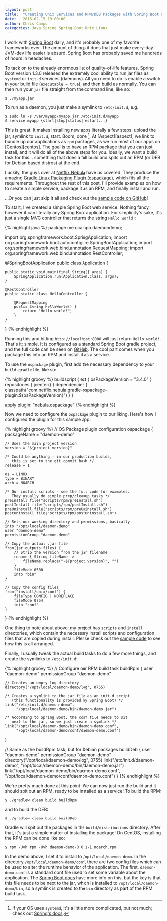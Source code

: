 ```yaml
---
layout: post
title:  "Creating Unix Services and RPM/DEB Packages with Spring Boot and Gradle"
date:   2016-02-15 19:00:00
author: Chris Campo
categories: Java Spring Spring-Boot Unix Linux
---
```


I work with [Spring Boot][boothome] daily, and it's probably one of my favorite frameworks ever. The amount of things
it does that just make every-day JVM-dev life easier is absurd. Spring Boot has probably saved me hundreds of hours
in headaches.

To tack on to the already enormous list of quality-of-life features, Spring Boot version 1.3.0 released the extremely
cool ability to run jar files as `systemd` or `init.d` services (daemons). All you need to do is enable a switch in your
build file (`executable = true`), and then build as normally. You can then run your `jar` file straight from the
command line, like so:

    $ ./myapp.jar

To run as a daemon, you just make a symlink to `/etc/init.d`, e.g.

    $ sudo ln -s /var/myapp/myapp.jar /etc/init.d/myapp
    $ service myapp {start|stop|status|restart...}

This is great. It makes installing new apps literally a few steps: upload the jar, symlink to `init.d`, start. Boom,
done [^1]. At [Aspect][aspect], we link to bundle up our applications as `rpm` packages, as we run most of our apps
on [Centos][centos]. The goal is to have an RPM package that you can just install, and it will do all of the above
steps for you. Ideally, we want a build task for this... something that does a full build and spits out an RPM (or
DEB for Debian based distros) at the end.

Luckily, the guys over at [Netflix Nebula][nebula] have us covered. They produce the amazing [Gradle Linux Packaging
Plugin (ospackage)][ospackage], which fits all the requirements. Throughout the rest of this post, I'll provide
examples on how to create a simple service, package it as an RPM, and finally install and run.

...Or you can just skip it all and check out the [sample code on GitHub][democode]!

To start, I've created a simple Spring Boot web service. Nothing fancy, however it can literally any Spring Boot
application. For simplicity's sake, it's just a single MVC controller that returns the string `Hello world!`:

{% highlight java %}
package me.ccampo.daemondemo;

import org.springframework.boot.SpringApplication;
import org.springframework.boot.autoconfigure.SpringBootApplication;
import org.springframework.web.bind.annotation.RequestMapping;
import org.springframework.web.bind.annotation.RestController;

@SpringBootApplication
public class Application {

    public static void main(final String[] args) {
        SpringApplication.run(Application.class, args);
    }

    @RestController
    public static class HelloController {

        @RequestMapping
        public String helloWorld() {
            return "Hello world!";
        }
    }
}
{% endhighlight %}

Running this and hitting `http://localhost:8080` will just return `Hello world!`. That's it; simple. It is
configured as a standard Spring Boot gradle project, and the full code can be seen on [GitHub][democode]. The cool
part comes when you package this into an RPM and install it as a service.

To use the `ospackage` plugin, first add the necessary dependency to your `build.gradle` file, like so:

{% highlight groovy %}
buildscript {
    ext {
        osPackageVersion = "3.4.0"
    }
    repositories {
        jcenter()
    }
    dependencies {
        classpath("com.netflix.nebula:gradle-ospackage-plugin:${osPackageVersion}")
    }
}

apply plugin: "nebula.ospackage"
{% endhighlight %}

Now we need to configure the `ospackage` plugin to our liking. Here's how I configured the plugin for this sample app:

{% highlight groovy %}
// OS Package plugin configuration
ospackage {
    packageName = "daemon-demo"

    // Uses the main project version
    version = "${project.version}"

    /* Could be anything - in our production builds,
       this is set to the git commit hash */
    release = 1

    os = LINUX
    type = BINARY
    arch = NOARCH

    /* Our install scripts - see the full code for examples.
       They usually do simple prep/cleanup tasks */
    preInstall file("scripts/rpm/preInstall.sh")
    postInstall file("scripts/rpm/postInstall.sh")
    preUninstall file("scripts/rpm/preUninstall.sh")
    postUninstall file("scripts/rpm/postUninstall.sh")

    // Sets our working directory and permissions, basically
    into "/opt/local/daemon-demo"
    user "daemon-demo"
    permissionGroup "daemon-demo"

    // Copy the actual .jar file
    from(jar.outputs.files) {
        // Strip the version from the jar filename
        rename { String fileName ->
            fileName.replace("-${project.version}", "")
        }
        fileMode 0500
        into "bin"
    }

    // Copy the config files
    from("install/unix/conf") {
        fileType CONFIG | NOREPLACE
        fileMode 0754
        into "conf"
    }
}
{% endhighlight %}

One thing to note about above: my project has `scripts` and `install` directories, which contain the necessary
install scripts and configuration files that are copied during install. Please check out the [sample code][democode]
to see how this is all arranged.

Finally, I usually tweak the actual build tasks to do a few more things, and create the symlinks to `/etc/init.d`:

{% highlight groovy %}
// Configure our RPM build task
buildRpm {
    user "daemon-demo"
    permissionGroup "daemon-demo"

    // Creates an empty log directory
    directory("/opt/local/daemon-demo/log", 0755)

    /* Creates a symlink to the jar file as an init.d script
       (this functionality is provided by Spring Boot) */
    link("/etc/init.d/daemon-demo",
         "/opt/local/daemon-demo/bin/daemon-demo.jar")

    /* According to Spring Boot, the conf file needs to sit
       next to the jar, so we just create a symlink */
    link("/opt/local/daemon-demo/bin/daemon-demo.conf",
         "/opt/local/daemon-demo/conf/daemon-demo.conf")
}

// Same as the buildRpm task, but for Debian packages
buildDeb {
    user "daemon-demo"
    permissionGroup "daemon-demo"
    directory("/opt/local/daemon-demo/log", 0755)
    link("/etc/init.d/daemon-demo",
         "/opt/local/daemon-demo/bin/daemon-demo.jar")
    link("/opt/local/daemon-demo/bin/daemon-demo.conf",
         "/opt/local/daemon-demo/conf/daemon-demo.conf")
}
{% endhighlight %}

We're pretty much done at this point. We can now just run the build and it should spit out an RPM, ready to be
installed as a service! To build the RPM:

    $ ./gradlew clean build buildRpm

and to build the DEB:

    $ ./gradlew clean build buildDeb

Gradle will spit out the packages in the `build/distributions` directory. After that, it's just a simple matter of
installing the package! On CentOS, installing the RPM can be done like so:

    $ rpm -Uvh rpm -Uvh daemon-demo-0.0.1-1.noarch.rpm

In the demo above, I set it to install to `/opt/local/daemon-demo`. In the directory `/opt/local/daemon-demo/conf`,
there are two config files which can be used to alter the runtime behavior of the application. The first,
`daemon-demo.conf` is a standard conf file used to set some variable about the application.
The [Spring Boot docs](confdocs) have more info on this, but the key is that this file needs to be next to the jar,
which is installed to `/opt/local/daemon-demo/bin`, so a symlink is created to the `bin` directory as part of the RPM
build task.


[^1]: If your OS uses `systemd`, it's a little more complicated, but not much; check out [Spring's docs][bootdocs].

[boothome]: http://projects.spring.io/spring-boot/
[github]: https://github.com/ccampo133/spring-boot-oauth2-demo
[bootdocs]: http://docs.spring.io/spring-boot/docs/current/reference/htmlsingle/#deployment-service
[nebula]: http://nebula-plugins.github.io/
[ospackage]: https://github.com/nebula-plugins/gradle-ospackage-plugin
[democode]: https://github.com/ccampo133/boot-daemon-demo
[confdocs]: http://docs.spring.io/spring-boot/docs/current/reference/htmlsingle/#deployment-script-customization-conf-file